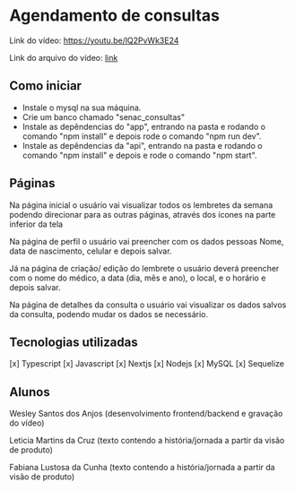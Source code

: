 # Agendamento de consultas

Link do vídeo: https://youtu.be/lQ2PvWk3E24

Link do arquivo do vídeo:
<a 
  href="./app/public/assets/videos/lembrou.mp4" 
  download>
  link
</a>

## Como iniciar

- Instale o mysql na sua máquina.
- Crie um banco chamado "senac_consultas"
- Instale as depêndencias do "app", entrando na pasta e rodando o comando "npm install" e depois rode o comando "npm run dev".
- Instale as depêndencias da "api", entrando na pasta e rodando o comando "npm install" e depois e rode o comando "npm start".

## Páginas

Na página inicial o usuário vai visualizar todos os lembretes da semana podendo direcionar para as outras páginas, através dos ícones na parte inferior da tela

Na página de perfil o usuário vai preencher com os dados pessoas Nome, data de nascimento, celular e depois salvar.

Já na página de criação/ edição do lembrete o usuário deverá preencher com o nome do médico, a data (dia, mês e ano), o local, e o horário e depois salvar.

Na página de detalhes da consulta o usuário vai visualizar os dados salvos da consulta, podendo mudar os dados se necessário.

## Tecnologias utilizadas

[x] Typescript
[x] Javascript
[x] Nextjs
[x] Nodejs
[x] MySQL
[x] Sequelize

## Alunos

Wesley Santos dos Anjos (desenvolvimento frontend/backend e gravação do vídeo)

Leticia Martins da Cruz (texto contendo a história/jornada a partir da visão de produto)

Fabiana Lustosa da Cunha (texto contendo a história/jornada a partir da visão de produto)
